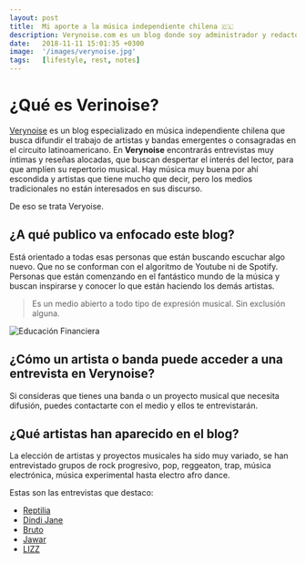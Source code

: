 ```yaml
---
layout: post
title:  Mi aporte a la música independiente chilena 🇨🇱
description: Verynoise.com es un blog donde soy administrador y redactor, donde entrevisto a artistas y bandas musicales independientes para que muestren su lado más humano y expliquen en lo que están.
date:   2018-11-11 15:01:35 +0300
image:  '/images/verynoise.jpg'
tags:   [lifestyle, rest, notes]
---
```


# ¿Qué es Verinoise?

[Verynoise](https://www.verynoise.com) es un blog especializado en música independiente chilena que busca difundir el trabajo de artistas y bandas emergentes o consagradas en el circuito latinoamericano. En **Verynoise** encontrarás entrevistas muy íntimas y reseñas alocadas, que buscan despertar el interés del lector, para que amplíen su repertorio musical. Hay música muy buena por ahí escondida y artistas que tiene mucho que decir, pero los medios tradicionales no están interesados en sus discurso.

De eso se trata Veryoise.

## ¿A qué publico va enfocado este blog?

Está orientado a todas esas personas que están buscando escuchar algo nuevo. Que no se conforman con el algoritmo de Youtube ni de Spotify. Personas que están comenzando en el fantástico mundo de la música y buscan inspirarse y conocer lo que están haciendo los demás artistas.

> Es un medio abierto a todo tipo de expresión musical. Sin exclusión alguna.

![Educación Financiera]({{site.baseurl}}/images/verynoise2.png)

## ¿Cómo un artista o banda puede acceder a una entrevista en Verynoise?

Si consideras que tienes una banda o un proyecto musical que necesita difusión, puedes contactarte con el medio y ellos te entrevistarán.

## ¿Qué artistas han aparecido en el blog?

La elección de artistas y proyectos musicales ha sido muy variado, se han entrevistado grupos de rock progresivo, pop, reggeaton, trap, música electrónica, música experimental hasta electro afro dance.

Estas son las entrevistas que destaco:

- [Reptilia](https://www.verynoise.com/la-musica-de-reptila)
- [Dindi Jane](https://www.verynoise.com/dindi-jane)
- [Bruto](https://www.verynoise.com/la-brutal-musica-de-bruto)
- [Jawar](https://www.verynoise.com/jawar)
- [LIZZ](https://www.verynoise.com/onlizz-fans-de-babylizz)
